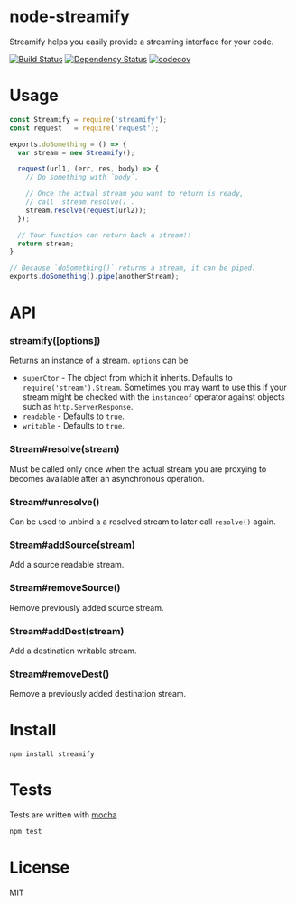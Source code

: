 # node-streamify

Streamify helps you easily provide a streaming interface for your code.

[![Build Status](https://secure.travis-ci.org/fent/node-streamify.svg)](http://travis-ci.org/fent/node-streamify)
[![Dependency Status](https://david-dm.org/fent/node-streamify.svg)](https://david-dm.org/fent/node-streamify)
[![codecov](https://codecov.io/gh/fent/node-streamify/branch/master/graph/badge.svg)](https://codecov.io/gh/fent/node-streamify)

# Usage

```js
const Streamify = require('streamify');
const request   = require('request');

exports.doSomething = () => {
  var stream = new Streamify();

  request(url1, (err, res, body) => {
    // Do something with `body`.

    // Once the actual stream you want to return is ready,
    // call `stream.resolve()`.
    stream.resolve(request(url2));
  });

  // Your function can return back a stream!!
  return stream;
}

// Because `doSomething()` returns a stream, it can be piped.
exports.doSomething().pipe(anotherStream);
```


# API
### streamify([options])

Returns an instance of a stream. `options` can be

* `superCtor` - The object from which it inherits. Defaults to `require('stream').Stream`. Sometimes you may want to use this if your stream might be checked with the `instanceof` operator against objects such as `http.ServerResponse`.
* `readable` - Defaults to `true`.
* `writable` - Defaults to `true`.

### Stream#resolve(stream)

Must be called only once when the actual stream you are proxying to becomes available after an asynchronous operation.

### Stream#unresolve()

Can be used to unbind a a resolved stream to later call `resolve()` again.

### Stream#addSource(stream)

Add a source readable stream.

### Stream#removeSource()

Remove previously added source stream.

### Stream#addDest(stream)

Add a destination writable stream.

### Stream#removeDest()

Remove a previously added destination stream.


# Install

    npm install streamify


# Tests
Tests are written with [mocha](https://mochajs.org)

```bash
npm test
```

# License
MIT
